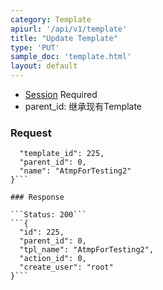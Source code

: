 ```yaml
---
category: Template
apiurl: '/api/v1/template'
title: "Update Template"
type: 'PUT'
sample_doc: 'template.html'
layout: default
---
```


* [Session](#/authentication) Required
* parent_id: 继承现有Template

### Request
```{
  "template_id": 225,
  "parent_id": 0,
  "name": "AtmpForTesting2"
}```

### Response

```Status: 200```
```{
  "id": 225,
  "parent_id": 0,
  "tpl_name": "AtmpForTesting2",
  "action_id": 0,
  "create_user": "root"
}```
